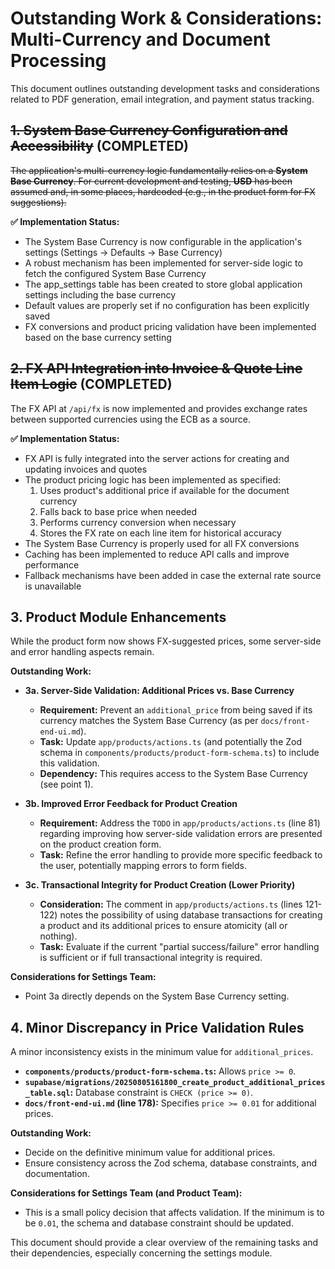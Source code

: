 # Outstanding Work & Considerations: Multi-Currency and Document Processing

This document outlines outstanding development tasks and considerations related to PDF generation, email integration, and payment status tracking.

## ~~1. System Base Currency Configuration and Accessibility~~ (COMPLETED)

~~The application's multi-currency logic fundamentally relies on a **System Base Currency**. For current development and testing, **USD** has been assumed and, in some places, hardcoded (e.g., in the product form for FX suggestions).~~

**✅ Implementation Status:**
* The System Base Currency is now configurable in the application's settings (Settings -> Defaults -> Base Currency)
* A robust mechanism has been implemented for server-side logic to fetch the configured System Base Currency
* The app_settings table has been created to store global application settings including the base currency
* Default values are properly set if no configuration has been explicitly saved
* FX conversions and product pricing validation have been implemented based on the base currency setting

## ~~2. FX API Integration into Invoice & Quote Line Item Logic~~ (COMPLETED)

The FX API at `/api/fx` is now implemented and provides exchange rates between supported currencies using the ECB as a source.

**✅ Implementation Status:**
* FX API is fully integrated into the server actions for creating and updating invoices and quotes
* The product pricing logic has been implemented as specified:
  1. Uses product's additional price if available for the document currency
  2. Falls back to base price when needed
  3. Performs currency conversion when necessary
  4. Stores the FX rate on each line item for historical accuracy
* The System Base Currency is properly used for all FX conversions
* Caching has been implemented to reduce API calls and improve performance
* Fallback mechanisms have been added in case the external rate source is unavailable

## 3. Product Module Enhancements

While the product form now shows FX-suggested prices, some server-side and error handling aspects remain.

**Outstanding Work:**

*   **3a. Server-Side Validation: Additional Prices vs. Base Currency**
    *   **Requirement:** Prevent an `additional_price` from being saved if its currency matches the System Base Currency (as per `docs/front-end-ui.md`).
    *   **Task:** Update `app/products/actions.ts` (and potentially the Zod schema in `components/products/product-form-schema.ts`) to include this validation.
    *   **Dependency:** This requires access to the System Base Currency (see point 1).

*   **3b. Improved Error Feedback for Product Creation**
    *   **Requirement:** Address the `TODO` in `app/products/actions.ts` (line 81) regarding improving how server-side validation errors are presented on the product creation form.
    *   **Task:** Refine the error handling to provide more specific feedback to the user, potentially mapping errors to form fields.

*   **3c. Transactional Integrity for Product Creation (Lower Priority)**
    *   **Consideration:** The comment in `app/products/actions.ts` (lines 121-122) notes the possibility of using database transactions for creating a product and its additional prices to ensure atomicity (all or nothing).
    *   **Task:** Evaluate if the current "partial success/failure" error handling is sufficient or if full transactional integrity is required.

**Considerations for Settings Team:**
*   Point 3a directly depends on the System Base Currency setting.

## 4. Minor Discrepancy in Price Validation Rules

A minor inconsistency exists in the minimum value for `additional_prices`.

*   **`components/products/product-form-schema.ts`:** Allows `price >= 0`.
*   **`supabase/migrations/20250805161800_create_product_additional_prices_table.sql`:** Database constraint is `CHECK (price >= 0)`.
*   **`docs/front-end-ui.md` (line 178):** Specifies `price >= 0.01` for additional prices.

**Outstanding Work:**
*   Decide on the definitive minimum value for additional prices.
*   Ensure consistency across the Zod schema, database constraints, and documentation.

**Considerations for Settings Team (and Product Team):**
*   This is a small policy decision that affects validation. If the minimum is to be `0.01`, the schema and database constraint should be updated.

This document should provide a clear overview of the remaining tasks and their dependencies, especially concerning the settings module.